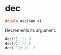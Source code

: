# dec

```dart
double dec(num x)
```

Decrements its argument.

```dart
dec(1); // 0
dec(7); // 6
dec(-1); // -2
```
